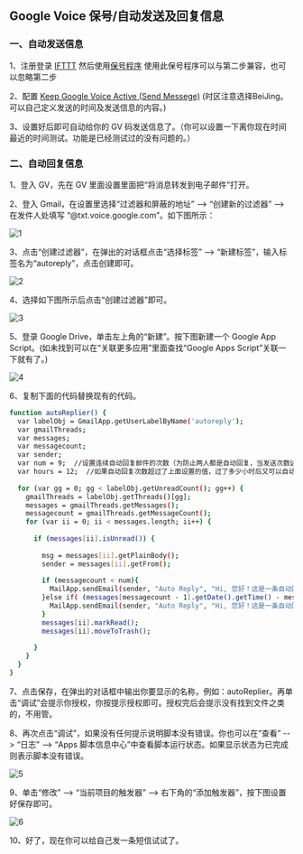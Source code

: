 ## Google Voice 保号/自动发送及回复信息

### 一、自动发送信息

1、注册登录 [IFTTT](https://ifttt.com)       然后使用[保号程序](https://ifttt.com/applets/SMGSYPzw-google-voice)   使用此保号程序可以与第二步兼容，也可以忽略第二步

2、配置 [Keep Google Voice Active (Send Messege)](https://ifttt.com/applets/SsnxTYZJ-keep-google-voice-active-send-messege) (时区注意选择BeiJing。可以自己定义发送的时间及发送信息的内容。)

3、设置好后即可自动给你的 GV 码发送信息了。（你可以设置一下离你现在时间最近的时间测试。功能是已经测试过的没有问题的。）


### 二、自动回复信息

1、登入 GV，先在 GV 里面设置里面把“将消息转发到电子邮件”打开。

2、登入 Gmail，在设置里选择“过滤器和屏蔽的地址” --> “创建新的过滤器” --> 在发件人处填写 “@txt.voice.google.com”。如下图所示：

![1](https://raw.githubusercontent.com/veip007/GV_GoogleVoice/master/1.png)

3、点击“创建过滤器”，在弹出的对话框点击“选择标签” --> “新建标签”，输入标签名为“autoreply”，点击创建即可。

![2](https://raw.githubusercontent.com/veip007/GV_GoogleVoice/master/2.png)

4、选择如下图所示后点击“创建过滤器”即可。

![3](https://raw.githubusercontent.com/veip007/GV_GoogleVoice/master/3.png)


5、登录 Google Drive，单击左上角的“新建”。按下图新建一个 Google App Script。(如未找到可以在“关联更多应用”里面查找“Google Apps Script”关联一下就有了。)

![4](https://raw.githubusercontent.com/veip007/GV_GoogleVoice/master/4.png)

6、复制下面的代码替换现有的代码。
```bash
function autoReplier() {
  var labelObj = GmailApp.getUserLabelByName('autoreply');
  var gmailThreads;
  var messages;
  var messagecount;
  var sender;
  var num = 9;  //设置连续自动回复邮件的次数（为防止两人都是自动回复，当发送次数达到 9 时将不自动回复）。
  var hours = 12;  //如果自动回复次数超过了上面设置的值，过了多少小时后又可以自动回复。
    
  for (var gg = 0; gg < labelObj.getUnreadCount(); gg++) {
    gmailThreads = labelObj.getThreads()[gg];
    messages = gmailThreads.getMessages();
    messagecount = gmailThreads.getMessageCount();
    for (var ii = 0; ii < messages.length; ii++) {
      
      if (messages[ii].isUnread()) {
        
        msg = messages[ii].getPlainBody();
        sender = messages[ii].getFrom(); 
 
        if (messagecount < num){
          MailApp.sendEmail(sender, "Auto Reply", "Hi, 您好！这是一条自动回复短信！本短信由 Google Apps Script 自动发出。");
        }else if( (messages[messagecount - 1].getDate().getTime() - messages[messagecount - num].getDate().getTime()) > hours * 60 * 60 * 1000 ){
          MailApp.sendEmail(sender, "Auto Reply", "Hi, 您好！这是一条自动回复短信！本短信由 Google Apps Script 自动发出。");
        }
        messages[ii].markRead();
        messages[ii].moveToTrash();
 
      }
    }
  }
}
```

7、点击保存，在弹出的对话框中输出你要显示的名称，例如：autoReplier。再单击“调试”会提示你授权，你按提示授权即可。授权完后会提示没有找到文件之类的，不用管。

8、再次点击“调试”，如果没有任何提示说明脚本没有错误。你也可以在“查看” --> “日志” --> “Apps 脚本信息中心”中查看脚本运行状态。如果显示状态为已完成则表示脚本没有错误。

![5](https://raw.githubusercontent.com/veip007/GV_GoogleVoice/master/5.png)

9、单击“修改” --> “当前项目的触发器” --> 右下角的“添加触发器”，按下图设置好保存即可。

![6](https://raw.githubusercontent.com/veip007/GV_GoogleVoice/master/6.png)

10、好了，现在你可以给自己发一条短信试试了。
